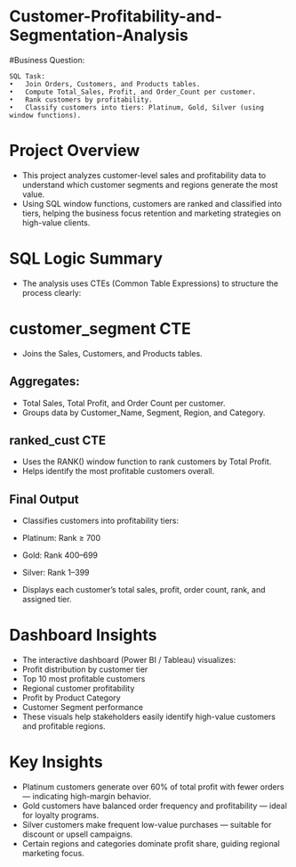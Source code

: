 # Customer-Profitability-and-Segmentation-Analysis
#Business Question:
```Which customer segments contribute most to overall profit, and how do their purchase behaviors differ by region and product category?
SQL Task:
•	Join Orders, Customers, and Products tables.
•	Compute Total_Sales, Profit, and Order_Count per customer.
•	Rank customers by profitability.
•	Classify customers into tiers: Platinum, Gold, Silver (using window functions).
```


# Project Overview

* This project analyzes customer-level sales and profitability data to understand which customer segments and regions           generate the most value.
* Using SQL window functions, customers are ranked and classified into tiers, helping the business focus retention and          marketing strategies on high-value clients.

# SQL Logic Summary

* The analysis uses CTEs (Common Table Expressions) to structure the process clearly:
# customer_segment CTE
* Joins the Sales, Customers, and Products tables.
## Aggregates:
* Total Sales, Total Profit, and Order Count per customer.
* Groups data by Customer_Name, Segment, Region, and Category.
## ranked_cust CTE
* Uses the RANK() window function to rank customers by Total Profit.
* Helps identify the most profitable customers overall.
## Final Output
* Classifies customers into profitability tiers:

* Platinum: Rank ≥ 700
* Gold: Rank 400–699
* Silver: Rank 1–399
* Displays each customer’s total sales, profit, order count, rank, and assigned tier.
  
# Dashboard Insights
* The interactive dashboard (Power BI / Tableau) visualizes:
* Profit distribution by customer tier
* Top 10 most profitable customers
* Regional customer profitability
* Profit by Product Category
* Customer Segment performance
* These visuals help stakeholders easily identify high-value customers and profitable regions.


# Key Insights
* Platinum customers generate over 60% of total profit with fewer orders — indicating high-margin behavior.
* Gold customers have balanced order frequency and profitability — ideal for loyalty programs.
* Silver customers make frequent low-value purchases — suitable for discount or upsell campaigns.
* Certain regions and categories dominate profit share, guiding regional marketing focus.
